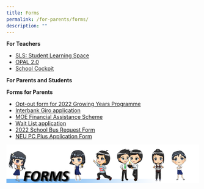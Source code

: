 ```yaml
---
title: Forms
permalink: /for-parents/forms/
description: ""
---
```

**For Teachers**
* [SLS: Student Learning Space](https://learning.moe.edu.sg)
* [OPAL 2.0](https://www.opal2.moe.edu.sg/app/learner)
* [School Cockpit](http://schoolcockpit.moe.gov.sg/)

<p> </p>

**For Parents and Students**

<p> </p>

**Forms for Parents**
* [Opt-out form for 2022 Growing Years Programme](/files/GY%20Opt%20Out%20Form%202022.pdf) 
* [Interbank Giro application](/files/GIRO_Application_Form_Sep19.pdf) 
* [MOE Financial Assistance Scheme](/files/2022%20MOE%20FAS%20Application%20Form.pdf) 
* [Wait List application](/files/Wait%20List%20Application%20Form%20(1).pdf) 
* [2022 School Bus Request Form](/files/RS%202022%20School%20Bus%20Request%20Form.pdf) 
* [NEU PC Plus Application Form](/files/Application%20Form%20for%20MOE-SPED%20FAS%20v4.pdf)

![](/images/FORMS%20BANNER.png)